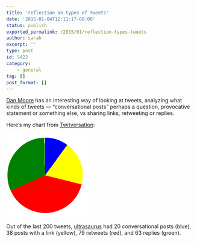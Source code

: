 ```yaml
---
title: 'reflection on types of tweets'
date: '2015-01-04T12:11:17-08:00'
status: publish
exported_permalink: /2015/01/reflection-types-tweets
author: sarah
excerpt: ''
type: post
id: 5422
category:
    - general
tag: []
post_format: []
---
```

[Dan Moore](https://twitter.com/mooreds) has an interesting way of looking at tweets, analyzing what kinds of tweets — “conversational posts” perhaps a question, provocative statement or something else, vs sharing links, retweeting or replies.

Here’s my chart from [Twitversation](http://twitversation.mooreds.com/?username=ultrasaurus):

![twitversation](../../../uploads/2015/01/twitversation.png)

Out of the last 200 tweets, [ultrasaurus](https://twitter.com/ultrasaurus) had 20 conversational posts (blue), 38 posts with a link (yellow), 79 retweets (red), and 63 replies (green).